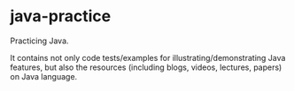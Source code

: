 # java-practice

Practicing Java. 

It contains not only code tests/examples for illustrating/demonstrating Java features,
but also the resources (including blogs, videos, lectures, papers) on Java language.

